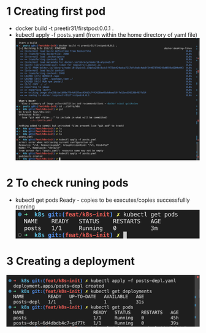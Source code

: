 # 1  Creating first pod
- docker build -t preetir31/firstpod:0.0.1 .
- kubectl apply -f posts.yaml (from within the home directory of yaml file)
![Alt text](image.png)

# 2 To check runing pods
- kubectl get pods
Ready - copies to be executes/copies successfullly running
![Alt text](image-1.png) 

# 3 Creating a deployment
![Alt text](image-2.png)